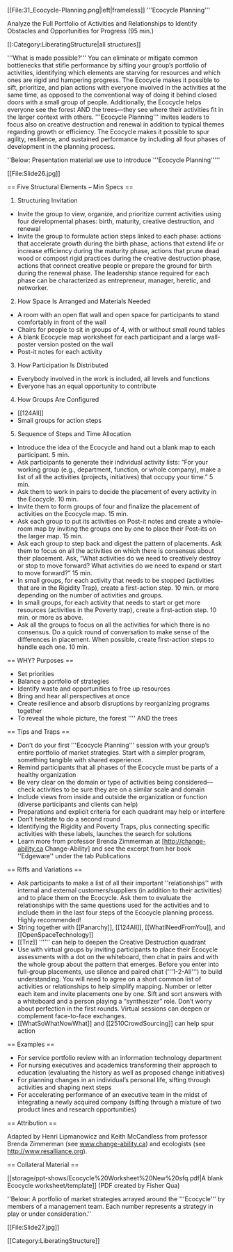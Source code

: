 [[File:31_Ecocycle-Planning.png|left|frameless]]
'''Ecocycle Planning'''

Analyze the Full Portfolio of Activities and Relationships to Identify Obstacles and Opportunities for Progress (95 min.)



[[:Category:LiberatingStructure|all structures]]

'''What is made possible?''' You can eliminate or mitigate common bottlenecks that stifle performance by sifting your group’s portfolio of activities, identifying which elements are starving for resources and which ones are rigid and hampering progress. The Ecocycle makes it possible to sift, prioritize, and plan actions with everyone involved in the activities at the same time, as opposed to the conventional way of doing it behind closed doors with a small group of people. Additionally, the Ecocycle helps everyone see the forest AND the trees—they see where their activities fit in the larger context with others. '''Ecocycle Planning''' invites leaders to focus also on creative destruction and renewal in addition to typical themes regarding growth or efficiency. The Ecocycle makes it possible to spur agility, resilience, and sustained performance by including all four phases of development in the planning process.

''Below: Presentation material we use to introduce '''Ecocycle Planning'''''

[[File:Slide26.jpg]]



== Five Structural Elements – Min Specs ==

1. Structuring Invitation

* Invite the group to view, organize, and prioritize current activities using four developmental phases: birth, maturity, creative destruction, and renewal
* Invite the group to formulate action steps linked to each phase: actions that accelerate growth during the birth phase, actions that extend life or increase efficiency during the maturity phase, actions that prune dead wood or compost rigid practices during the creative destruction phase, actions that connect creative people or prepare the ground for birth during the renewal phase. The leadership stance required for each phase can be characterized as entrepreneur, manager, heretic, and networker.

2. How Space Is Arranged and Materials Needed

* A room with an open flat wall and open space for participants to stand comfortably in front of the wall
* Chairs for people to sit in groups of 4, with or without small round tables
* A blank Ecocycle map worksheet for each participant and a large wall-poster version posted on the wall
* Post-it notes for each activity

3. How Participation Is Distributed

* Everybody involved in the work is included, all levels and functions
* Everyone has an equal opportunity to contribute

4. How Groups Are Configured

* [[124All]]
* Small groups for action steps

5. Sequence of Steps and Time Allocation



* Introduce the idea of the Ecocycle and hand out a blank map to each participant. 5 min.
* Ask participants to generate their individual activity lists: “For your working group (e.g., department, function, or whole company), make a list of all the activities (projects, initiatives) that occupy your time.” 5 min.
* Ask them to work in pairs to decide the placement of every activity in the Ecocycle. 10 min.
* Invite them to form groups of four and finalize the placement of activities on the Ecocycle map. 15 min.
* Ask each group to put its activities on Post-it notes and create a whole-room map by inviting the groups one by one to place their Post-its on the larger map. 15 min.
* Ask each group to step back and digest the pattern of placements. Ask them to focus on all the activities on which there is consensus about their placement. Ask, “What activities do we need to creatively destroy or stop to move forward? What activities do we need to expand or start to move forward?” 15 min.
* In small groups, for each activity that needs to be stopped (activities that are in the Rigidity Trap), create a first-action step. 10 min. or more depending on the number of activities and groups.
* In small groups, for each activity that needs to start or get more resources (activities in the Poverty trap), create a first-action step. 10 min. or more as above.
* Ask all the groups to focus on all the activities for which there is no consensus. Do a quick round of conversation to make sense of the differences in placement. When possible, create first-action steps to handle each one. 10 min.





== WHY? Purposes ==

* Set priorities
* Balance a portfolio of strategies
* Identify waste and opportunities to free up resources
* Bring and hear all perspectives at once
* Create resilience and absorb disruptions by reorganizing programs together
* To reveal the whole picture, the forest '''' AND the trees



== Tips and Traps ==

* Don’t do your first '''Ecocycle Planning''' session with your group’s entire portfolio of market strategies. Start with a simpler program, something tangible with shared experience.
* Remind participants that all phases of the Ecocycle must be parts of a healthy organization
* Be very clear on the domain or type of activities being considered—check activities to be sure they are on a similar scale and domain
* Include views from inside and outside the organization or function (diverse participants and clients can help)
* Preparations and explicit criteria for each quadrant may help or interfere
* Don’t hesitate to do a second round
* Identifying the Rigidity and Poverty Traps, plus connecting specific activities with these labels, launches the search for solutions
* Learn more from professor Brenda Zimmerman at [http://change-ability.ca Change-Ability] and see the excerpt from her book ''Edgeware'' under the tab Publications



== Riffs and Variations ==

* Ask participants to make a list of all their important ''relationships'' with internal and external customers/suppliers (in addition to their activities) and to place them on the Ecocycle. Ask them to evaluate the relationships with the same questions used for the activities and to include them in the last four steps of the Ecocycle planning process. Highly recommended!
* String together with [[Panarchy]], [[124All]], [[WhatINeedFromYou]], and [[OpenSpaceTechnology]]
* [[Triz]] '''''' can help to deepen the Creative Destruction quadrant
* Use with virtual groups by inviting participants to place their Ecocycle assessments with a dot on the whiteboard, then chat in pairs and with the whole group about the pattern that emerges. Before you enter into full-group placements, use silence and paired chat ('''1-2-All''') to build understanding. You will need to agree on a short common list of activities or relationships to help simplify mapping. Number or letter each item and invite placements one by one. Sift and sort answers with a whiteboard and a person playing a “synthesizer” role. Don’t worry about perfection in the first rounds. Virtual sessions can deepen or complement face-to-face exchanges.
* [[WhatSoWhatNowWhat]] and [[2510CrowdSourcing]] can help spur action



== Examples ==

* For service portfolio review with an information technology department
* For nursing executives and academics transforming their approach to education (evaluating the history as well as proposed change initiatives)
* For planning changes in an individual’s personal life, sifting through activities and shaping next steps
* For accelerating performance of an executive team in the midst of integrating a newly acquired company (sifting through a mixture of two product lines and research opportunities)



== Attribution ==

Adapted by Henri Lipmanowicz and Keith McCandless from professor Brenda Zimmerman (see www.change-ability.ca) and ecologists (see http://www.resalliance.org).



== Collateral Material ==

[[storage/ppt-shows/Ecocycle%20Worksheet%20New%20sfq.pdf|A blank Ecocycle worksheet/template]] (PDF created by Fisher Qua)

''Below: A portfolio of market strategies arrayed around the '''Ecocycle''' by members of a management team. Each number represents a strategy in play or under consideration.''

[[File:Slide27.jpg]]

[[Category:LiberatingStructure]]
